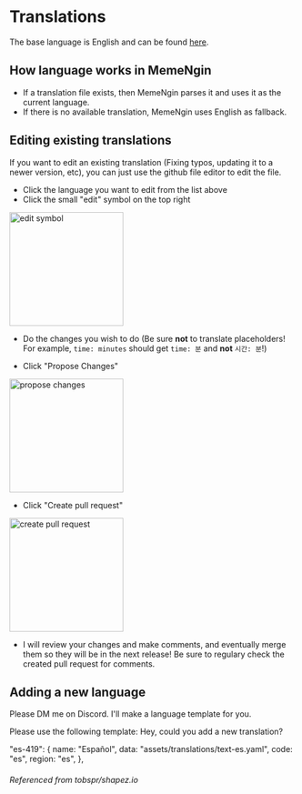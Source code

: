 # Translations
The base language is English and can be found [here](text-en.yaml).

## How language works in MemeNgin
- If a translation file exists, then MemeNgin parses it and uses it as the current language.
- If there is no available translation, MemeNgin uses English as fallback.

## Editing existing translations
If you want to edit an existing translation (Fixing typos, updating it to a newer version, etc), you can just use the github file editor to edit the file.

-   Click the language you want to edit from the list above
-   Click the small "edit" symbol on the top right

<img src="https://i.imgur.com/gZnUQoe.png" alt="edit symbol" width="200">

-   Do the changes you wish to do (Be sure **not** to translate placeholders! For example, `time: minutes` should get `time: 분` and **not** `시간: 분`!)

-   Click "Propose Changes"

<img src="https://i.imgur.com/zc0SPs3.png" alt="propose changes" width="200">

-   Click "Create pull request"

<img src="https://i.imgur.com/oVljvRE.png" alt="create pull request" width="200">

-   I will review your changes and make comments, and eventually merge them so they will be in the next release! Be sure to regulary check the created pull request for comments.

## Adding a new language
Please DM me on Discord. I'll make a language template for you.

Please use the following template:
Hey, could you add a new translation?

"es-419": {
  name: "Español",
  data: "assets/translations/text-es.yaml",
  code: "es",
  region: "es",
},

<h6> Referenced from tobspr/shapez.io </h6>